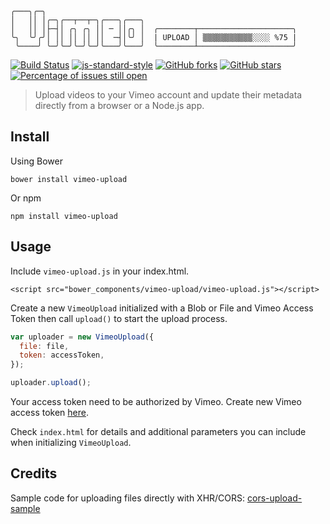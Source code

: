 ```
╭───╮╭─╮  
│   ││ │╭─╮╭──┬──┬─╮╭───╮╭───╮   
│   ││ │├─┤│ ╭╮ ╭╮ ││ ─ ││╭╮ │  ╭────────┬─────────────────────╮
╰╮  ╰╯╭╯│ ││ ││ ││ ││  ─┤│╰╯ │  | UPLOAD │ ▒▒▒▒▒▒▒▒▒▒▒░░░░ %75 |                    
 ╰────╯ ╰─╯╰─╯╰─╯╰─╯╰───╯╰───╯  ╰────────┴─────────────────────╯                    
```

[![Build Status](https://travis-ci.org/ecoach-lms/vimeo-upload-js.svg?branch=master)](https://travis-ci.org/ecoach-lms/vimeo-upload)
[![js-standard-style](https://img.shields.io/badge/code%20style-standard-brightgreen.svg)](http://standardjs.com/)
[![GitHub forks](https://img.shields.io/github/forks/ecoach-lms/vimeo-upload-js.svg)](https://github.com/ecoach-lms/vimeo-upload/network)
[![GitHub stars](https://img.shields.io/github/stars/ecoach-lms/vimeo-upload-js.svg)](https://github.com/ecoach-lms/vimeo-upload/stargazers)
[![Percentage of issues still open](http://isitmaintained.com/badge/open/ecoach-lms/vimeo-upload-js.svg)](http://isitmaintained.com/project/ecoach-lms/vimeo-upload "Percentage of issues still open")
> Upload videos to your Vimeo account and update their metadata directly from a browser or a Node.js app.

## Install

Using Bower
```
bower install vimeo-upload
```

Or npm

```
npm install vimeo-upload
```

## Usage

Include `vimeo-upload.js` in your index.html.

```
<script src="bower_components/vimeo-upload/vimeo-upload.js"></script>
```

Create a new `VimeoUpload` initialized with a Blob or File and Vimeo Access Token then call `upload()` to start the upload process.

```javascript
var uploader = new VimeoUpload({
  file: file,
  token: accessToken,
});

uploader.upload();
```

Your access token need to be authorized by Vimeo. Create new Vimeo access token [here](https://developer.vimeo.com/apps).

Check `index.html` for details and additional parameters you can include when initializing `VimeoUpload`.

## Credits

Sample code for uploading files directly with XHR/CORS: [cors-upload-sample](https://github.com/googledrive/cors-upload-sample)
